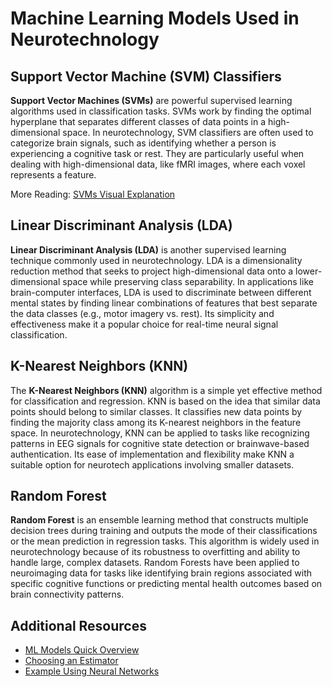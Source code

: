 # Machine Learning Models Used in Neurotechnology

## Support Vector Machine (SVM) Classifiers

**Support Vector Machines (SVMs)** are powerful supervised learning algorithms used in classification tasks. SVMs work by finding the optimal hyperplane that separates different classes of data points in a high-dimensional space. In neurotechnology, SVM classifiers are often used to categorize brain signals, such as identifying whether a person is experiencing a cognitive task or rest. They are particularly useful when dealing with high-dimensional data, like fMRI images, where each voxel represents a feature.

More Reading: [SVMs Visual Explanation](https://python.plainenglish.io/support-vector-machine-svm-clearly-explained-d9db9123b7ac)

## Linear Discriminant Analysis (LDA)

**Linear Discriminant Analysis (LDA)** is another supervised learning technique commonly used in neurotechnology. LDA is a dimensionality reduction method that seeks to project high-dimensional data onto a lower-dimensional space while preserving class separability. In applications like brain-computer interfaces, LDA is used to discriminate between different mental states by finding linear combinations of features that best separate the data classes (e.g., motor imagery vs. rest). Its simplicity and effectiveness make it a popular choice for real-time neural signal classification.

## K-Nearest Neighbors (KNN)

The **K-Nearest Neighbors (KNN)** algorithm is a simple yet effective method for classification and regression. KNN is based on the idea that similar data points should belong to similar classes. It classifies new data points by finding the majority class among its K-nearest neighbors in the feature space. In neurotechnology, KNN can be applied to tasks like recognizing patterns in EEG signals for cognitive state detection or brainwave-based authentication. Its ease of implementation and flexibility make KNN a suitable option for neurotech applications involving smaller datasets.

## Random Forest

**Random Forest** is an ensemble learning method that constructs multiple decision trees during training and outputs the mode of their classifications or the mean prediction in regression tasks. This algorithm is widely used in neurotechnology because of its robustness to overfitting and ability to handle large, complex datasets. Random Forests have been applied to neuroimaging data for tasks like identifying brain regions associated with specific cognitive functions or predicting mental health outcomes based on brain connectivity patterns.

## Additional Resources
- [ML Models Quick Overview](https://www.youtube.com/watch?v=yN7ypxC7838)
- [Choosing an Estimator](https://www.educative.io/answers/choosing-the-right-estimator-in-machine-learning-tasks)
- [Example Using Neural Networks](https://quickdraw.withgoogle.com/)
